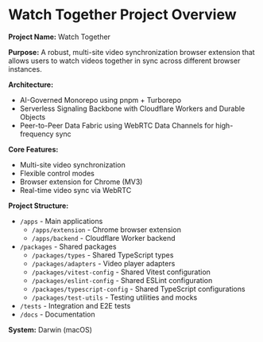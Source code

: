 # Watch Together Project Overview

**Project Name:** Watch Together

**Purpose:** A robust, multi-site video synchronization browser extension that allows users to watch videos together in sync across different browser instances.

**Architecture:**

- AI-Governed Monorepo using pnpm + Turborepo
- Serverless Signaling Backbone with Cloudflare Workers and Durable Objects
- Peer-to-Peer Data Fabric using WebRTC Data Channels for high-frequency sync

**Core Features:**

- Multi-site video synchronization
- Flexible control modes
- Browser extension for Chrome (MV3)
- Real-time video sync via WebRTC

**Project Structure:**

- `/apps` - Main applications
  - `/apps/extension` - Chrome browser extension
  - `/apps/backend` - Cloudflare Worker backend
- `/packages` - Shared packages
  - `/packages/types` - Shared TypeScript types
  - `/packages/adapters` - Video player adapters
  - `/packages/vitest-config` - Shared Vitest configuration
  - `/packages/eslint-config` - Shared ESLint configuration
  - `/packages/typescript-config` - Shared TypeScript configurations
  - `/packages/test-utils` - Testing utilities and mocks
- `/tests` - Integration and E2E tests
- `/docs` - Documentation

**System:** Darwin (macOS)
